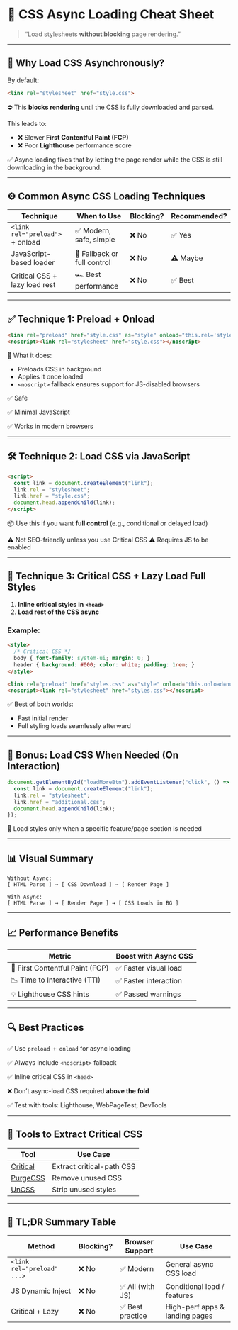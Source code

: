 # 🎨 CSS Async Loading Cheat Sheet

> “Load stylesheets **without blocking** page rendering.”

---

## 🧠 Why Load CSS Asynchronously?

By default:

```html
<link rel="stylesheet" href="style.css">
```

⛔ This **blocks rendering** until the CSS is fully downloaded and parsed.

This leads to:

* ❌ Slower **First Contentful Paint (FCP)**
* ❌ Poor **Lighthouse** performance score

✅ Async loading fixes that by letting the page render while the CSS is still downloading in the background.

---

## ⚙️ Common Async CSS Loading Techniques

| Technique                       | When to Use                 | Blocking? | Recommended? |
| ------------------------------- | --------------------------- | --------- | ------------ |
| `<link rel="preload">` + onload | ✅ Modern, safe, simple      | ❌ No      | ✅ Yes        |
| JavaScript-based loader         | 🧠 Fallback or full control | ❌ No      | ⚠️ Maybe     |
| Critical CSS + lazy load rest   | 🏎️ Best performance        | ❌ No      | ✅ Best       |

---

## ✅ Technique 1: Preload + Onload

```html
<link rel="preload" href="style.css" as="style" onload="this.rel='stylesheet'">
<noscript><link rel="stylesheet" href="style.css"></noscript>
```

🧠 What it does:

* Preloads CSS in background
* Applies it once loaded
* `<noscript>` fallback ensures support for JS-disabled browsers

✅ Safe

✅ Minimal JavaScript

✅ Works in modern browsers

---

## 🛠️ Technique 2: Load CSS via JavaScript

```html
<script>
  const link = document.createElement("link");
  link.rel = "stylesheet";
  link.href = "style.css";
  document.head.appendChild(link);
</script>
```

📦 Use this if you want **full control** (e.g., conditional or delayed load)

⚠️ Not SEO-friendly unless you use Critical CSS
⚠️ Requires JS to be enabled

---

## 🚀 Technique 3: Critical CSS + Lazy Load Full Styles

1. **Inline critical styles in `<head>`**
2. **Load rest of the CSS async**

### Example:

```html
<style>
  /* Critical CSS */
  body { font-family: system-ui; margin: 0; }
  header { background: #000; color: white; padding: 1rem; }
</style>

<link rel="preload" href="styles.css" as="style" onload="this.onload=null;this.rel='stylesheet';">
<noscript><link rel="stylesheet" href="styles.css"></noscript>
```

✅ Best of both worlds:

* Fast initial render
* Full styling loads seamlessly afterward

---

## 🧪 Bonus: Load CSS When Needed (On Interaction)

```js
document.getElementById("loadMoreBtn").addEventListener("click", () => {
  const link = document.createElement("link");
  link.rel = "stylesheet";
  link.href = "additional.css";
  document.head.appendChild(link);
});
```

🎯 Load styles only when a specific feature/page section is needed

---

## 📊 Visual Summary

```text
Without Async:
[ HTML Parse ] → [ CSS Download ] → [ Render Page ]

With Async:
[ HTML Parse ] → [ Render Page ] → [ CSS Loads in BG ]
```

---

## 📈 Performance Benefits

| Metric                          | Boost with Async CSS |
| ------------------------------- | -------------------- |
| 🚀 First Contentful Paint (FCP) | ✅ Faster visual load |
| 📉 Time to Interactive (TTI)    | ✅ Faster interaction |
| 💡 Lighthouse CSS hints         | ✅ Passed warnings    |

---

## 🔍 Best Practices

✅ Use `preload + onload` for async loading

✅ Always include `<noscript>` fallback

✅ Inline critical CSS in `<head>`

❌ Don’t async-load CSS required **above the fold**

✅ Test with tools: Lighthouse, WebPageTest, DevTools

---

## 🧩 Tools to Extract Critical CSS

| Tool                                               | Use Case                  |
| -------------------------------------------------- | ------------------------- |
| [Critical](https://github.com/addyosmani/critical) | Extract critical-path CSS |
| [PurgeCSS](https://purgecss.com/)                  | Remove unused CSS         |
| [UnCSS](https://github.com/uncss/uncss)            | Strip unused styles       |

---

## 🏁 TL;DR Summary Table

| Method                     | Blocking? | Browser Support | Use Case                       |
| -------------------------- | --------- | --------------- | ------------------------------ |
| `<link rel="preload" ...>` | ❌ No      | ✅ Modern        | General async CSS load         |
| JS Dynamic Inject          | ❌ No      | ✅ All (with JS) | Conditional load / features    |
| Critical + Lazy            | ❌ No      | ✅ Best practice | High-perf apps & landing pages |